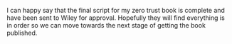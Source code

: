 I can happy say that the final script for my zero trust book is complete and have been sent to Wiley for approval. Hopefully they will find everything is in order so we can move towards the next stage of getting the book published. 